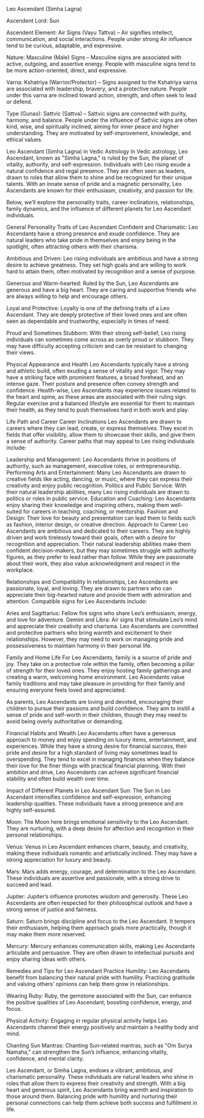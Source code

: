Leo Ascendant (Simha Lagna)

Ascendent Lord: Sun

Ascendent Element: Air Signs (Vayu Tattva) – Air signifies intellect, communication, and social interactions. People under strong Air influence tend to be curious, adaptable, and expressive.

Nature: Masculine (Male) Signs – Masculine signs are associated with active, outgoing, and assertive energy. People with masculine signs tend to be more action-oriented, direct, and expressive.

Varna: Kshatriya (Warrior/Protector) – Signs assigned to the Kshatriya varna are associated with leadership, bravery, and a protective nature. People under this varna are inclined toward action, strength, and often seek to lead or defend.

Type (Gunas): Sattvic (Sattva) – Sattvic signs are connected with purity, harmony, and balance. People under the influence of Sattvic signs are often kind, wise, and spiritually inclined, aiming for inner peace and higher understanding. They are motivated by self-improvement, knowledge, and ethical values.

Leo Ascendant (Simha Lagna) in Vedic Astrology
In Vedic astrology, Leo Ascendant, known as "Simha Lagna," is ruled by the Sun, the planet of vitality, authority, and self-expression. Individuals with Leo rising exude a natural confidence and regal presence. They are often seen as leaders, drawn to roles that allow them to shine and be recognized for their unique talents. With an innate sense of pride and a magnetic personality, Leo Ascendants are known for their enthusiasm, creativity, and passion for life.

Below, we’ll explore the personality traits, career inclinations, relationships, family dynamics, and the influence of different planets for Leo Ascendant individuals.

General Personality Traits of Leo Ascendant
Confident and Charismatic: Leo Ascendants have a strong presence and exude confidence. They are natural leaders who take pride in themselves and enjoy being in the spotlight, often attracting others with their charisma.

Ambitious and Driven: Leo rising individuals are ambitious and have a strong desire to achieve greatness. They set high goals and are willing to work hard to attain them, often motivated by recognition and a sense of purpose.

Generous and Warm-hearted: Ruled by the Sun, Leo Ascendants are generous and have a big heart. They are caring and supportive friends who are always willing to help and encourage others.

Loyal and Protective: Loyalty is one of the defining traits of a Leo Ascendant. They are deeply protective of their loved ones and are often seen as dependable and trustworthy, especially in times of need.

Proud and Sometimes Stubborn: With their strong self-belief, Leo rising individuals can sometimes come across as overly proud or stubborn. They may have difficulty accepting criticism and can be resistant to changing their views.

Physical Appearance and Health
Leo Ascendants typically have a strong and athletic build, often exuding a sense of vitality and vigor. They may have a striking face with prominent features, a broad forehead, and an intense gaze. Their posture and presence often convey strength and confidence. Health-wise, Leo Ascendants may experience issues related to the heart and spine, as these areas are associated with their ruling sign. Regular exercise and a balanced lifestyle are essential for them to maintain their health, as they tend to push themselves hard in both work and play.

Life Path and Career
Career Inclinations
Leo Ascendants are drawn to careers where they can lead, create, or express themselves. They excel in fields that offer visibility, allow them to showcase their skills, and give them a sense of authority. Career paths that may appeal to Leo rising individuals include:

Leadership and Management: Leo Ascendants thrive in positions of authority, such as management, executive roles, or entrepreneurship.
Performing Arts and Entertainment: Many Leo Ascendants are drawn to creative fields like acting, dancing, or music, where they can express their creativity and enjoy public recognition.
Politics and Public Service: With their natural leadership abilities, many Leo rising individuals are drawn to politics or roles in public service.
Education and Coaching: Leo Ascendants enjoy sharing their knowledge and inspiring others, making them well-suited for careers in teaching, coaching, or mentorship.
Fashion and Design: Their love for beauty and presentation can lead them to fields such as fashion, interior design, or creative direction.
Approach to Career
Leo Ascendants are ambitious and dedicated to their careers. They are highly driven and work tirelessly toward their goals, often with a desire for recognition and appreciation. Their natural leadership abilities make them confident decision-makers, but they may sometimes struggle with authority figures, as they prefer to lead rather than follow. While they are passionate about their work, they also value acknowledgment and respect in the workplace.

Relationships and Compatibility
In relationships, Leo Ascendants are passionate, loyal, and loving. They are drawn to partners who can appreciate their big-hearted nature and provide them with admiration and attention. Compatible signs for Leo Ascendants include:

Aries and Sagittarius: Fellow fire signs who share Leo’s enthusiasm, energy, and love for adventure.
Gemini and Libra: Air signs that stimulate Leo’s mind and appreciate their creativity and charisma.
Leo Ascendants are committed and protective partners who bring warmth and excitement to their relationships. However, they may need to work on managing pride and possessiveness to maintain harmony in their personal life.

Family and Home Life
For Leo Ascendants, family is a source of pride and joy. They take on a protective role within the family, often becoming a pillar of strength for their loved ones. They enjoy hosting family gatherings and creating a warm, welcoming home environment. Leo Ascendants value family traditions and may take pleasure in providing for their family and ensuring everyone feels loved and appreciated.

As parents, Leo Ascendants are loving and devoted, encouraging their children to pursue their passions and build confidence. They aim to instill a sense of pride and self-worth in their children, though they may need to avoid being overly authoritative or demanding.

Financial Habits and Wealth
Leo Ascendants often have a generous approach to money and enjoy spending on luxury items, entertainment, and experiences. While they have a strong desire for financial success, their pride and desire for a high standard of living may sometimes lead to overspending. They tend to excel in managing finances when they balance their love for the finer things with practical financial planning. With their ambition and drive, Leo Ascendants can achieve significant financial stability and often build wealth over time.

Impact of Different Planets in Leo Ascendant
Sun: The Sun in Leo Ascendant intensifies confidence and self-expression, enhancing leadership qualities. These individuals have a strong presence and are highly self-assured.

Moon: The Moon here brings emotional sensitivity to the Leo Ascendant. They are nurturing, with a deep desire for affection and recognition in their personal relationships.

Venus: Venus in Leo Ascendant enhances charm, beauty, and creativity, making these individuals romantic and artistically inclined. They may have a strong appreciation for luxury and beauty.

Mars: Mars adds energy, courage, and determination to the Leo Ascendant. These individuals are assertive and passionate, with a strong drive to succeed and lead.

Jupiter: Jupiter’s influence promotes wisdom and generosity. These Leo Ascendants are often respected for their philosophical outlook and have a strong sense of justice and fairness.

Saturn: Saturn brings discipline and focus to the Leo Ascendant. It tempers their enthusiasm, helping them approach goals more practically, though it may make them more reserved.

Mercury: Mercury enhances communication skills, making Leo Ascendants articulate and persuasive. They are often drawn to intellectual pursuits and enjoy sharing ideas with others.

Remedies and Tips for Leo Ascendant
Practice Humility: Leo Ascendants benefit from balancing their natural pride with humility. Practicing gratitude and valuing others’ opinions can help them grow in relationships.

Wearing Ruby: Ruby, the gemstone associated with the Sun, can enhance the positive qualities of Leo Ascendant, boosting confidence, energy, and focus.

Physical Activity: Engaging in regular physical activity helps Leo Ascendants channel their energy positively and maintain a healthy body and mind.

Chanting Sun Mantras: Chanting Sun-related mantras, such as "Om Surya Namaha," can strengthen the Sun’s influence, enhancing vitality, confidence, and mental clarity.

Leo Ascendant, or Simha Lagna, endows a vibrant, ambitious, and charismatic personality. These individuals are natural leaders who shine in roles that allow them to express their creativity and strength. With a big heart and generous spirit, Leo Ascendants bring warmth and inspiration to those around them. Balancing pride with humility and nurturing their personal connections can help them achieve both success and fulfillment in life.
